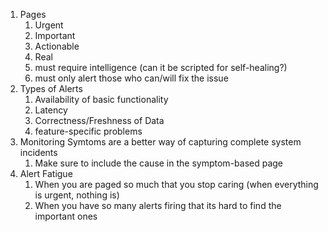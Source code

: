 1. Pages
   1. Urgent
   2. Important
   3. Actionable
   4. Real
   5. must require intelligence (can it be scripted for self-healing?)
   6. must only alert those who can/will fix the issue
2. Types of Alerts
   1. Availability of basic functionality
   2. Latency
   3. Correctness/Freshness of Data
   4. feature-specific problems
3. Monitoring Symtoms are a better way of capturing complete system incidents
   1. Make sure to include the cause in the symptom-based page
4. Alert Fatigue
   1. When you are paged so much that you stop caring (when everything is urgent, nothing is)
   2. When you have so many alerts firing that its hard to find the important ones
  
